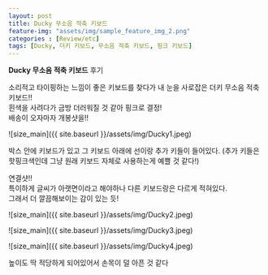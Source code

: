 ```yaml
---
layout: post
title: Ducky 무소음 적축 키보드
feature-img: "assets/img/sample_feature_img_2.png"
categories : [Review/etc]
tags: [Ducky, 더키 키보드, 무소음 적축 키보드, 핑크 키보드]
---
```


**Ducky 무소음 적축 키보드** 후기


소리적고 타이핑하는 느낌이 좋은 키보드를 찾다가 내 눈을 사로잡은 더키 무소음 적축 키보드!!<br>
흰색을 사려다가 금방 더러워질 것 같아 핑크로 결정!<br>
배송이 오자마자 개봉샷을!!

![size_main]({{ site.baseurl }}/assets/img/Ducky1.jpeg)

박스 안에 키보드가 있고 그 키보드 아래에 선이랑 추가 키들이 들어있다. (추가 키들은 핫핑크색인데 그냥 원래 키보드 자체로 사용하는게 예쁠 것 같다!)


연결샷!! <br>
특이하게 글씨가 아랫면이라고 해야하나 다른 키보드랑은 다르게 적혀있다. <br>
그래서 더 깔끔해보이는 감이 있는 듯!<br>

![size_main]({{ site.baseurl }}/assets/img/Ducky2.jpeg)


![size_main]({{ site.baseurl }}/assets/img/Ducky3.jpeg)


![size_main]({{ site.baseurl }}/assets/img/Ducky4.jpeg)

높이도 딱 적당하게 되어있어서 손목이 덜 아픈 것 같다 <br>

